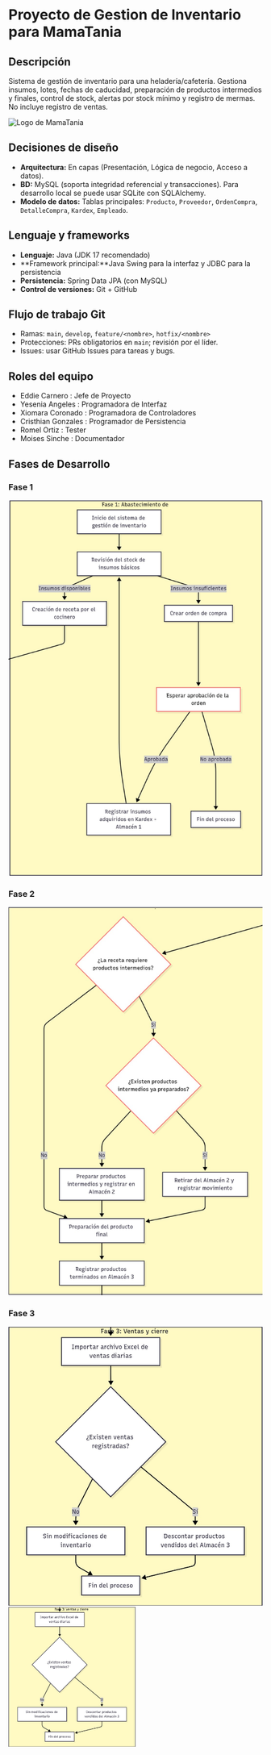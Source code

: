 # Proyecto de Gestion de Inventario para MamaTania
## Descripción
Sistema de gestión de inventario para una heladería/cafetería. Gestiona insumos, lotes, fechas de caducidad, preparación de productos intermedios y finales, control de stock, alertas por stock mínimo y registro de mermas. No incluye registro de ventas.

![Logo de MamaTania](https://linktr.ee/og/image/mamatania.pe.jpg)

## Decisiones de diseño
- **Arquitectura:** En capas (Presentación, Lógica de negocio, Acceso a datos).
- **BD:** MySQL (soporta integridad referencial y transacciones). Para desarrollo local se puede usar SQLite con SQLAlchemy.
- **Modelo de datos:** Tablas principales: `Producto`, `Proveedor`, `OrdenCompra`, `DetalleCompra`, `Kardex`, `Empleado`.

## Lenguaje y frameworks
- **Lenguaje:** Java (JDK 17 recomendado)
- **Framework principal:**Java Swing para la interfaz y JDBC para la persistencia
- **Persistencia:** Spring Data JPA (con MySQL)
- **Control de versiones:** Git + GitHub

## Flujo de trabajo Git
- Ramas: `main`, `develop`, `feature/<nombre>`, `hotfix/<nombre>`
- Protecciones: PRs obligatorios en `main`; revisión por el líder.
- Issues: usar GitHub Issues para tareas y bugs.

## Roles del equipo
- Eddie Carnero : Jefe de Proyecto
- Yesenia Angeles : Programadora de Interfaz
- Xiomara Coronado : Programadora de Controladores
- Cristhian Gonzales : Programador de Persistencia
- Romel Ortiz : Tester
- Moises Sinche : Documentador

## Fases de Desarrollo
### Fase 1
![Fase 1](https://github.com/eddiecarnero/gestion-inventario/blob/main/imagenes-readme/fase1.jpg?)
### Fase 2
![Fase 2](https://github.com/eddiecarnero/gestion-inventario/blob/main/imagenes-readme/fase2.jpg?)
### Fase 3
![Fase 3](https://github.com/eddiecarnero/gestion-inventario/blob/main/imagenes-readme/fase3.jpg?)
<img src="https://github.com/eddiecarnero/gestion-inventario/blob/main/imagenes-readme/fase3.jpg?" width=50% height=50%>
